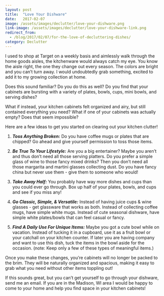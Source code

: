 ```yaml
---
layout: post
title:  "Love Your Dishware"
date:   2017-02-07
image: /assets/images/declutter/love-your-dishware.png
link-image: /assets/images/declutter/love-your-dishware-link.png
redirect_from:
  - /blog/2017/02/07/for-the-love-of-decluttering-dishes/
category: Declutter
---
```


I used to shop at Target on a weekly basis and aimlessly walk through the home goods aisles, the kitchenware would always catch my eye. You know the aisle right, the one they change out every season. The colors are bright and you can’t turn away. I would undoubtedly grab something, excited to add it to my growing collection at home.

Does this sound familiar? Do you do this as well? Do you find that your cabinets are bursting with a variety of plates, bowls, cups, mini bowls, and serving dishes?

What if instead, your kitchen cabinets felt organized and airy, but still contained everything you need? What if one of your cabinets was actually empty? Does that seem impossible?

Here are a few ideas to get you started on clearing out your kitchen clutter!

1. ___Toss Anything Broken:___ Do you have coffee mugs or plates that are chipped? Go ahead and give yourself permission to toss those items.

2. ___Be True To Your Lifestyle:___ Are you a big entertainer? Maybe you aren’t and thus don’t need all those serving platters. Do you prefer a simple glass of wine to those fancy mixed drinks? Then you don’t need all those margarita and martini glasses collecting dust. Do you have fancy china but never use them - give them to someone who would!

3. ___Take Away Half:___ You probably have way more dishes and cups than you could ever go through. Box up half of your plates, bowls, and cups and see if you miss any!

4. ___Go Classic, Simple, & Versatile:___ Instead of having juice cups & wine glasses - get glassware that works as both. Instead of collecting coffee mugs, have simple white mugs. Instead of cute seasonal dishware, have simple white plates/bowls that can feel casual or fancy.

5. ___Find A Daily Use For Unique Items:___ Maybe you got a cute bowl while on vacation. Instead of tucking it in a cupboard, use it as a fruit bowl or your catchall on your kitchen counter. If later you are having company and want to use this dish, tuck the  items in the bowl aside for the occasion. (note: Keep only a few of these types of meaningful items.)

Once you make these changes, you’re cabinets will no longer be packed to the brim. They will be naturally organized and spacious, making it easy to grab what you need without other items toppling out!

<p class="call-to-action">If this sounds great, but you can’t get yourself to go through your dishware, send me an email. If you are in the Madison, WI area I would be happy to come to your home and help you find space in your kitchen cabinets!</p>
